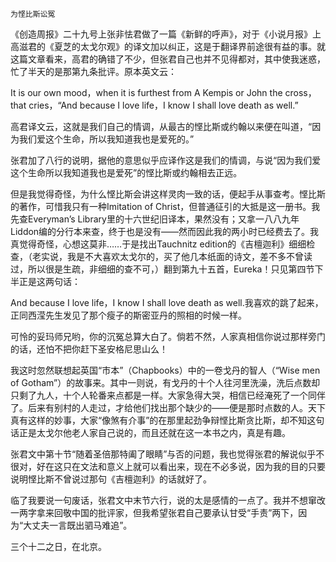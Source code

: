     为悭比斯讼冤 

   《创造周报》二十九号上张非怯君做了一篇《新鲜的呼声》，对于《小说月报》上高滋君的《夏芝的太戈尔观》的译文加以纠正，这是于翻译界前途很有益的事。就这篇文章看来，高君的确错了不少，但张君自己也并不见得都对，其中使我迷惑，忙了半天的是那第九条批评。原本英文云：

   It is our own mood，when it is furthest from A Kempis or John the cross，that cries，“And because I love life，I know I shall love death as well.”

   高君译文云，这就是我们自己的情调，从最古的悭比斯或约翰以来便在叫道，“因为我们爱这个生命，所以我知道我也是爱死的。”

   张君加了八行的说明，据他的意思似乎应译作这是我们的情调，与说“因为我们爱这个生命所以我知道我也是爱死”的悭比斯或约翰相去正远。

   但是我觉得奇怪，为什么悭比斯会讲这样灵肉一致的话，便起手从事查考。悭比斯的著作，可惜我只有一种Imitation of Christ，但普通征引的大抵是这一册书。我先查Everyman’s Library里的十六世纪旧译本，果然没有；又拿一八八九年Liddon编的分行本来查，终于也是没有——然而因此我的两小时已经费去了。我真觉得奇怪，心想这莫非……于是找出Tauchnitz edition的《吉檀迦利》细细检查，（老实说，我是不大喜欢太戈尔的，买了他几本纸面的诗文，差不多不曾读过，所以很是生疏，非细细的查不可，）翻到第九十五首，Eureka！只见第四节下半正是这两句话：

   And because I love life，I know I shall love death as well.我喜欢的跳了起来，正同西滢先生发见了那个瘦子的斯密亚丹的照相的时候一样。

   可怜的妥玛师兄哟，你的沉冤总算大白了。倘若不然，人家真相信你说过那样旁门的话，还怕不把你赶下圣安格尼思山么！

   我这时忽然联想起英国“市本”（Chapbooks）中的一卷戈丹的智人（“Wise men of Gotham”）的故事来。其中一则说，有戈丹的十个人往河里洗澡，洗后点数却只剩了九人，十个人轮番来点都是一样。大家急得大哭，相信已经淹死了一个同伴了。后来有别村的人走过，才给他们找出那个缺少的——便是那时点数的人。天下真有这样的妙事，大家“像煞有介事”的在那里起劲争辩悭比斯贪比斯，却不知这句话正是太戈尔他老人家自己说的，而且还就在这一本书之内，真是有趣。

   张君文中第十节“随着圣倍那特阖了眼睛”与否的问题，我也觉得张君的解说似乎不很对，好在这只在文法和意义上就可以看出来，现在不必多说，因为我的目的只要说明悭比斯不曾说过那句《吉檀迦利》的话就好了。

   临了我要说一句废话，张君文中末节六行，说的太是感情的一点了。我并不想窜改一两字拿来回敬中国的批评家，但我希望张君自己要承认甘受“手责”两下，因为“大丈夫一言既出驷马难追”。

   三个十二之日，在北京。

